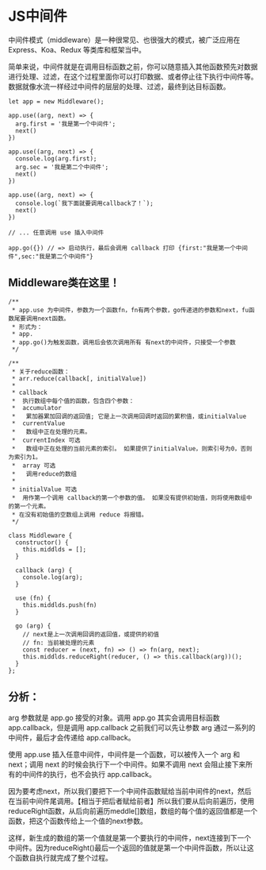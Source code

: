# JS中间件
中间件模式（middleware）是一种很常见、也很强大的模式，被广泛应用在 Express、Koa、Redux 等类库和框架当中。

简单来说，中间件就是在调用目标函数之前，你可以随意插入其他函数预先对数据进行处理、过滤，在这个过程里面你可以打印数据、或者停止往下执行中间件等。
数据就像水流一样经过中间件的层层的处理、过滤，最终到达目标函数。

```
let app = new Middleware();

app.use((arg, next) => {
  arg.first = '我是第一个中间件';
  next()
})

app.use((arg, next) => {
  console.log(arg.first);
  arg.sec = '我是第二个中间件';
  next()
})

app.use((arg, next) => {
  console.log(`我下面就要调用callback了！`);
  next()
})

// ... 任意调用 use 插入中间件

app.go({}) // => 启动执行，最后会调用 callback 打印 {first:"我是第一个中间件",sec:"我是第二个中间件"}
```

## Middleware类在这里！

```
/**
 * app.use 为中间件，参数为一个函数fn，fn有两个参数，go传递进的参数和next，fu函数尾要调用next函数。
 * 形式为：
 * app.
 * app.go()为触发函数，调用后会依次调用所有 有next的中间件，只接受一个参数
 */

/**
 * 关于reduce函数：
 * arr.reduce(callback[, initialValue])
 * 
 * callback
 *  执行数组中每个值的函数，包含四个参数：
 *  accumulator
 *   累加器累加回调的返回值; 它是上一次调用回调时返回的累积值，或initialValue
 *  currentValue
 *   数组中正在处理的元素。
 *  currentIndex 可选
 *   数组中正在处理的当前元素的索引。 如果提供了initialValue，则索引号为0，否则为索引为1。
 *  array 可选
 *   调用reduce的数组
 * 
 * initialValue 可选
 *  用作第一个调用 callback的第一个参数的值。 如果没有提供初始值，则将使用数组中的第一个元素。
 * 在没有初始值的空数组上调用 reduce 将报错。
 */

class Middleware {
  constructor() {
    this.middlds = [];
  }

  callback (arg) {
    console.log(arg);
  }
  
  use (fn) {
    this.middlds.push(fn)
  }
  
  go (arg) {
    // next是上一次调用回调的返回值，或提供的初值
    // fn: 当前被处理的元素
    const reducer = (next, fn) => () => fn(arg, next);
    this.middlds.reduceRight(reducer, () => this.callback(arg))();
  }
};
```
## 分析：

arg 参数就是 app.go 接受的对象。调用 app.go 其实会调用目标函数 app.callback，但是调用 app.callback 之前我们可以先让参数 arg 通过一系列的中间件，最后才会传递给 app.callback。

使用 app.use 插入任意中间件，中间件是一个函数，可以被传入一个 arg 和 next；调用 next 的时候会执行下一个中间件。如果不调用 next 会阻止接下来所有的中间件的执行，也不会执行 app.callback。

因为要考虑next，所以我们要把下一个中间件函数赋给当前中间件的next，然后在当前中间件尾调用。【相当于把后者赋给前者】所以我们要从后向前遍历，使用reduceRight函数，从后向前遍历meddle[]数组，数组的每个值的返回值都是一个函数，把这个函数传给上一个值的next参数。

这样，新生成的数组的第一个值就是第一个要执行的中间件，next连接到下一个中间件。因为reduceRight()最后一个返回的值就是第一个中间件函数，所以让这个函数自执行就完成了整个过程。
